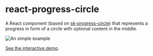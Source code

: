 # react-progress-circle

A React component (based on [sk-progress-circle](https://github.com/jonathanweiss/sk-progress-circle)) that represents a progress in form of a circle with optional content in the middle.

![An simple example](https://jonathanweiss.github.io/sk-progress-circle/example_1.png)

[See the interactive demo](https://jonathanweiss.github.io/react-progress-circle/).
